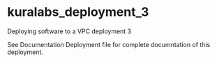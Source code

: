 # kuralabs_deployment_3
Deploying software to a VPC deployment 3 

See Documentation Deployment file for complete documntation of this deployment.
